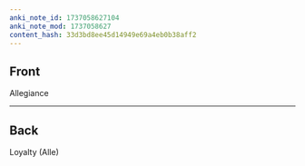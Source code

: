 ```yaml
---
anki_note_id: 1737058627104
anki_note_mod: 1737058627
content_hash: 33d3bd8ee45d14949e69a4eb0b38aff2
---
```


## Front

Allegiance

<hr/>

## Back

Loyalty (Alle)